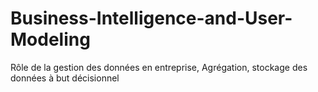 # Business-Intelligence-and-User-Modeling
Rôle de la gestion des données en entreprise, Agrégation, stockage des données à but décisionnel
